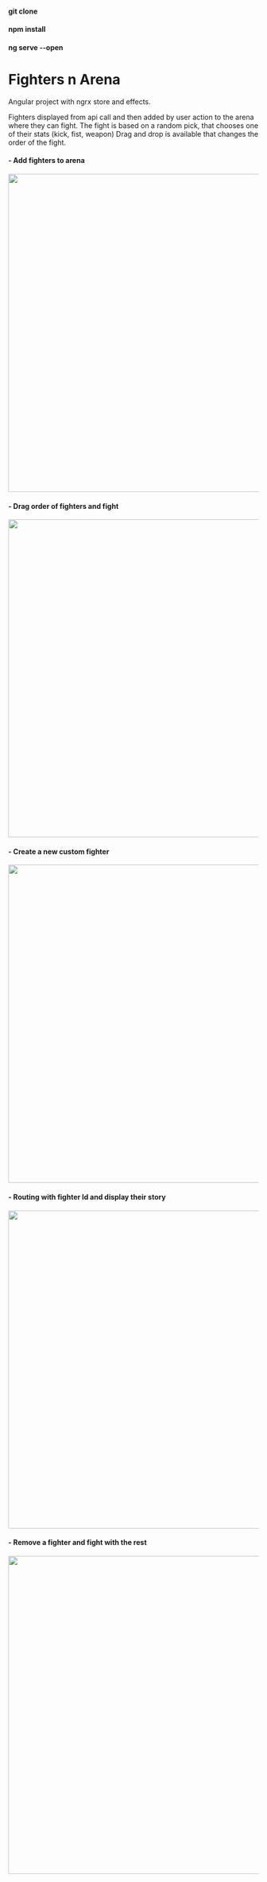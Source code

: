 #### git clone
#### npm install
#### ng serve --open

# Fighters n Arena
Angular project with ngrx store and effects. 

Fighters displayed from api call and then added by user action to the arena where they can fight.
The fight is based on a random pick, that chooses one of their stats (kick, fist, weapon)
Drag and drop is available that changes the order of the fight.


#### - Add fighters to arena
<p float=left>
<img src="https://github.com/athangk/angular-fighters/blob/main/Part#1_13.gif" width="640">
  </p>

  #### - Drag order of fighters and fight
<p float=left>
<img src="https://github.com/athangk/angular-fighters/blob/main/Part#1_1_18.gif" width="640">
  </p>

#### - Create a new custom fighter
<p float=left>
<img src="https://github.com/athangk/angular-fighters/blob/main/Part#1_14.gif" width="640">
  </p>

#### - Routing with fighter Id and display their story
<p float=left>
<img src="https://github.com/athangk/angular-fighters/blob/main/Part#1_3_2.gif" width="640">
  </p>


#### - Remove a fighter and fight with the rest
<p float=left>
<img src="https://github.com/athangk/angular-fighters/blob/main/Part#1_4_4.gif" width="640">
  </p>
